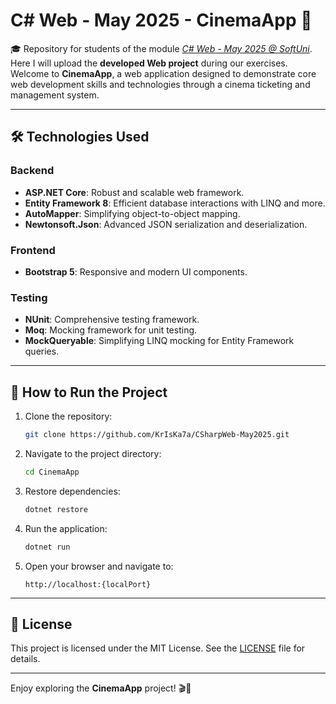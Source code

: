 # C# Web - May 2025 - CinemaApp 🎥
🎓 Repository for students of the module [*C# Web - May 2025 @ SoftUni*](https://softuni.bg/modules/108/csharp-web-may-2025/1539). Here I will upload the **developed Web project** during our exercises. Welcome to **CinemaApp**, a web application designed to demonstrate core web development skills and technologies through a cinema ticketing and management system.

---

## 🛠️ Technologies Used

### Backend
- **ASP.NET Core**: Robust and scalable web framework.
- **Entity Framework 8**: Efficient database interactions with LINQ and more.
- **AutoMapper**: Simplifying object-to-object mapping.
- **Newtonsoft.Json**: Advanced JSON serialization and deserialization.

### Frontend
- **Bootstrap 5**: Responsive and modern UI components.

### Testing
- **NUnit**: Comprehensive testing framework.
- **Moq**: Mocking framework for unit testing.
- **MockQueryable**: Simplifying LINQ mocking for Entity Framework queries.

---

## 🚀 How to Run the Project

1. Clone the repository:
   ```bash
   git clone https://github.com/KrIsKa7a/CSharpWeb-May2025.git
   ```

2. Navigate to the project directory:
   ```bash
   cd CinemaApp
   ```

3. Restore dependencies:
   ```bash
   dotnet restore
   ```

4. Run the application:
   ```bash
   dotnet run
   ```

5. Open your browser and navigate to:
   ```
   http://localhost:{localPort}
   ```

---

## 📜 License

This project is licensed under the MIT License. See the [LICENSE](LICENSE) file for details.

---

Enjoy exploring the **CinemaApp** project! 🎬🍿

